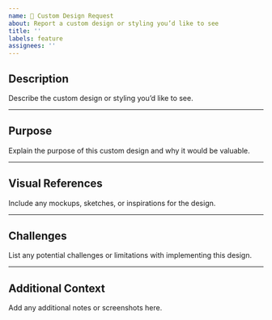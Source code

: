 ```yaml
---
name: 🎨 Custom Design Request
about: Report a custom design or styling you’d like to see
title: ''
labels: feature
assignees: ''
---
```


## Description
Describe the custom design or styling you’d like to see.

---

## Purpose
Explain the purpose of this custom design and why it would be valuable.

---

## Visual References
Include any mockups, sketches, or inspirations for the design.

---

## Challenges
List any potential challenges or limitations with implementing this design.

---

## Additional Context
Add any additional notes or screenshots here.
